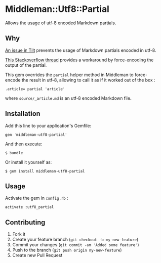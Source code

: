 # Middleman::Utf8::Partial

Allows the usage of utf-8 encoded Markdown partials.

## Why

[An issue in Tilt](https://github.com/rtomayko/tilt/issues/75) prevents the usage of Markdown partials encoded in utf-8.

[This Stackoverflow thread](http://stackoverflow.com/questions/10341550/incompatible-character-encoding-in-simple-sinatra-app) provides a workaround by force-encoding the output of the partial.

This gem overrides the `partial` helper method in Middleman to force-encode the result in utf-8, allowing to call it as if it worked out of the box :

    .article= partial 'article'

where `source/_article.md` is an utf-8 encoded Markdown file.

## Installation

Add this line to your application's Gemfile:

    gem 'middleman-utf8-partial'

And then execute:

    $ bundle

Or install it yourself as:

    $ gem install middleman-utf8-partial

## Usage

Activate the gem in `config.rb` :

    activate :utf8_partial

## Contributing

1. Fork it
2. Create your feature branch (`git checkout -b my-new-feature`)
3. Commit your changes (`git commit -am 'Added some feature'`)
4. Push to the branch (`git push origin my-new-feature`)
5. Create new Pull Request

